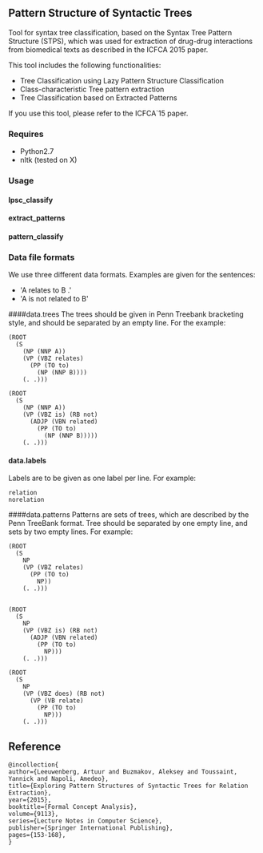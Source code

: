 ## Pattern Structure of Syntactic Trees

Tool for syntax tree classification, based on the Syntax Tree Pattern Structure (STPS), which was used for extraction of drug-drug interactions from biomedical texts as described in the ICFCA 2015 paper.

This tool includes the following functionalities:

* Tree Classification using Lazy Pattern Structure Classification
* Class-characteristic Tree pattern extraction
* Tree Classification based on Extracted Patterns

If you use this tool, please refer to the ICFCA`15 paper.

### Requires
* Python2.7
* nltk (tested on X)


### Usage

#### lpsc_classify

#### extract_patterns

#### pattern_classify

### Data file formats
We use three different data formats. Examples are given for the sentences:
* 'A relates to B .'
* 'A is not related to B'

####data.trees
The trees should be given in Penn Treebank bracketing style, and should be separated by an empty line.
For the example:
```
(ROOT
  (S
    (NP (NNP A))
    (VP (VBZ relates)
      (PP (TO to)
        (NP (NNP B))))
    (. .)))
    
(ROOT
  (S
    (NP (NNP A))
    (VP (VBZ is) (RB not)
      (ADJP (VBN related)
        (PP (TO to)
          (NP (NNP B)))))
    (. .)))
```

#### data.labels
Labels are to be given as one label per line. For example:
```
relation
norelation
```

####data.patterns
Patterns are sets of trees, which are described by the Penn TreeBank format. Tree should be separated by one empty line, and sets by two empty lines. For example:
```
(ROOT
  (S
    NP
    (VP (VBZ relates)
      (PP (TO to)
        NP))
    (. .)))


(ROOT
  (S
    NP
    (VP (VBZ is) (RB not)
      (ADJP (VBN related)
        (PP (TO to)
          NP)))
    (. .)))

(ROOT
  (S
    NP
    (VP (VBZ does) (RB not)
      (VP (VB relate)
        (PP (TO to)
          NP)))
    (. .)))
```

## Reference
```
@incollection{
author={Leeuwenberg, Artuur and Buzmakov, Aleksey and Toussaint, Yannick and Napoli, Amedeo},
title={Exploring Pattern Structures of Syntactic Trees for Relation Extraction},
year={2015},
booktitle={Formal Concept Analysis},
volume={9113},
series={Lecture Notes in Computer Science},
publisher={Springer International Publishing},
pages={153-168},
}
```
